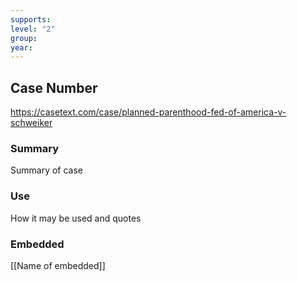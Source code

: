 ```yaml
---
supports: 
level: "2"
group: 
year:
---
```

## Case Number

https://casetext.com/case/planned-parenthood-fed-of-america-v-schweiker

### Summary

Summary of case

### Use

How it may be used and quotes

### Embedded

[[Name of embedded]]